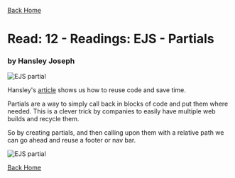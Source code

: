 [Back Home](https://thatvetdevrob.github.io/reading-notes/)

# Read: 12 - Readings: EJS - Partials

### by Hansley Joseph

![EJS partial](https://miro.medium.com/max/875/0*VngdKfkNNx5f2un0.png)

Hansley's [article](https://medium.com/@henslejoseph/ejs-partials-f6f102cb7433) shows us how to reuse code and save time. 

Partials are a way to simply call back in blocks of code and put them where needed. This is a clever trick by companies to easily have multiple web builds and recycle them.

So by creating partials, and then calling upon them with a relative path we can go ahead and reuse a footer or nav bar.

![EJS partial](https://miro.medium.com/max/875/0*oUmdAzjcwkQZb_AR.png)

[Back Home](https://thatvetdevrob.github.io/reading-notes/)



